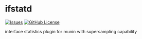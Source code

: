 # ifstatd
[![Issues](https://img.shields.io/github/issues/farrokhi/ifstatd.svg)](https://github.com/farrokhi/ifstatd/issues)
[![GitHub License](https://img.shields.io/github/license/farrokhi/ifstatd.svg)](https://github.com/farrokhi/ifstatd/blob/master/LICENSE)

interface statistics plugin for munin with supersampling capability
